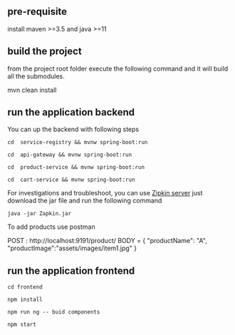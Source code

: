 ## pre-requisite

install maven >=3.5 and java >=11

## build the project 
from the project root folder execute the following command and it will build all the submodules.

mvn clean install

## run the application backend

You can up the backend with following steps  

    cd  service-registry && mvnw spring-boot:run
    
    cd  api-gateway && mvnw spring-boot:run
    
    cd  product-service && mvnw spring-boot:run
    
    cd  cart-service && mvnw spring-boot:run

For investigations and troubleshoot, you can use [Zipkin server](https://zipkin.io/pages/quickstart.html)
just download the jar file and run the following command 

    java -jar Zapkin.jar


To add products use postman 

POST : http://localhost:9191/product/ BODY = { "productName": "A", "productImage":"assets/images/item1.jpg" }

## run the application frontend

    cd frontend

    npm install

    npm run ng -- buid components

    npm start

